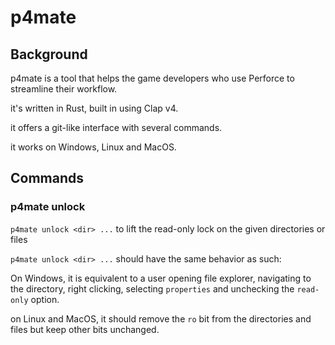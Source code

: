 # p4mate

## Background

p4mate is a tool that helps the game developers who use Perforce to streamline their workflow.

it's written in Rust, built in using Clap v4.

it offers a git-like interface with several commands.

it works on Windows, Linux and MacOS.

## Commands

### p4mate unlock

`p4mate unlock <dir> ...` to lift the read-only lock on the given directories or files

`p4mate unlock <dir> ...` should have the same behavior as such:

On Windows, it is equivalent to a user opening file explorer, navigating to the directory, right
clicking, selecting `properties` and unchecking the `read-only` option.

on Linux and MacOS, it should remove the `ro` bit from the directories and files but keep other bits
unchanged.
